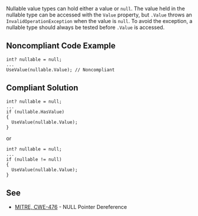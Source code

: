 Nullable value types can hold either a value or `null`. The value held in the nullable type can be accessed with the `Value` property, but `.Value` throws an `InvalidOperationException` when the value is `null`. To avoid the exception, a nullable type should always be tested before `.Value` is accessed.
 
## Noncompliant Code Example

    int? nullable = null;
    ...
    UseValue(nullable.Value); // Noncompliant

## Compliant Solution

    int? nullable = null;
    ...
    if (nullable.HasValue)
    {
      UseValue(nullable.Value);
    }

or

    int? nullable = null;
    ...
    if (nullable != null)
    {
      UseValue(nullable.Value);
    }

## See
 
- [MITRE, CWE-476](https://cwe.mitre.org/data/definitions/476) - NULL Pointer Dereference